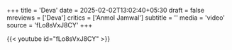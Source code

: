 +++
title = 'Deva'
date = 2025-02-02T13:02:40+05:30
draft = false
mreviews = ['Deva']
critics = ['Anmol Jamwal']
subtitle = ''
media = 'video'
source = 'fLo8sVxJ8CY'
+++

{{< youtube id="fLo8sVxJ8CY" >}}
